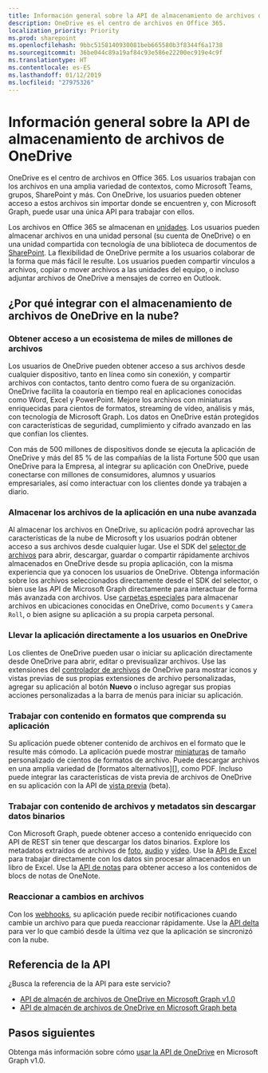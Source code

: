 ```yaml
---
title: Información general sobre la API de almacenamiento de archivos de OneDrive
description: OneDrive es el centro de archivos en Office 365.
localization_priority: Priority
ms.prod: sharepoint
ms.openlocfilehash: 9bbc5158140930081beb665580b3f8344f6a1738
ms.sourcegitcommit: 36be044c89a19af84c93e586e22200ec919e4c9f
ms.translationtype: HT
ms.contentlocale: es-ES
ms.lasthandoff: 01/12/2019
ms.locfileid: "27975326"
---
```

# <a name="onedrive-file-storage-api-overview"></a>Información general sobre la API de almacenamiento de archivos de OneDrive

OneDrive es el centro de archivos en Office 365.
Los usuarios trabajan con los archivos en una amplia variedad de contextos, como Microsoft Teams, grupos, SharePoint y más.
Con OneDrive, los usuarios pueden obtener acceso a estos archivos sin importar donde se encuentren y, con Microsoft Graph, puede usar una única API para trabajar con ellos.

Los archivos en Office 365 se almacenan en [unidades][Drive API].
Los usuarios pueden almacenar archivos en una unidad personal (su cuenta de OneDrive) o en una unidad compartida con tecnología de una biblioteca de documentos de [SharePoint][].
La flexibilidad de OneDrive permite a los usuarios colaborar de la forma que más fácil le resulte.
Los usuarios pueden compartir vínculos a archivos, copiar o mover archivos a las unidades del equipo, o incluso adjuntar archivos de OneDrive a mensajes de correo en Outlook.

## <a name="why-integrate-with-onedrive-file-storage-in-the-cloud"></a>¿Por qué integrar con el almacenamiento de archivos de OneDrive en la nube?

### <a name="tap-into-an-ecosystem-with-billions-of-files"></a>Obtener acceso a un ecosistema de miles de millones de archivos

Los usuarios de OneDrive pueden obtener acceso a sus archivos desde cualquier dispositivo, tanto en línea como sin conexión, y compartir archivos con contactos, tanto dentro como fuera de su organización.
OneDrive facilita la coautoría en tiempo real en aplicaciones conocidas como Word, Excel y PowerPoint.
Mejore los archivos con miniaturas enriquecidas para cientos de formatos, streaming de vídeo, análisis y más, con tecnología de Microsoft Graph.
Los datos en OneDrive están protegidos con características de seguridad, cumplimiento y cifrado avanzado en las que confían los clientes.

Con más de 500 millones de dispositivos donde se ejecuta la aplicación de OneDrive y más del 85 % de las compañías de la lista Fortune 500 que usan OneDrive para la Empresa, al integrar su aplicación con OneDrive, puede conectarse con millones de consumidores, alumnos y usuarios empresariales, así como interactuar con los clientes donde ya trabajen a diario.

### <a name="store-your-apps-files-in-a-powerful-cloud"></a>Almacenar los archivos de la aplicación en una nube avanzada

Al almacenar los archivos en OneDrive, su aplicación podrá aprovechar las características de la nube de Microsoft y los usuarios podrán obtener acceso a sus archivos desde cualquier lugar.
Use el SDK del [selector de archivos][] para abrir, descargar, guardar o compartir rápidamente archivos almacenados en OneDrive desde su propia aplicación, con la misma experiencia que ya conocen los usuarios de OneDrive.
Obtenga información sobre los archivos seleccionados directamente desde el SDK del selector, o bien use las API de Microsoft Graph directamente para interactuar de forma más avanzada con archivos.
Use [carpetas especiales][] para almacenar archivos en ubicaciones conocidas en OneDrive, como `Documents` y `Camera Roll`, o bien asigne su aplicación a su propia carpeta personal.

### <a name="bring-your-app-straight-to-users-within-onedrive"></a>Llevar la aplicación directamente a los usuarios en OneDrive

Los clientes de OneDrive pueden usar o iniciar su aplicación directamente desde OneDrive para abrir, editar o previsualizar archivos.
Use las extensiones del [controlador de archivos][] de OneDrive para mostrar iconos y vistas previas de sus propias extensiones de archivo personalizadas, agregar su aplicación al botón **Nuevo** o incluso agregar sus propias acciones personalizadas a la barra de menús para iniciar su aplicación.

### <a name="work-with-content-in-formats-your-app-understands"></a>Trabajar con contenido en formatos que comprenda su aplicación

Su aplicación puede obtener contenido de archivos en el formato que le resulte más cómodo.
La aplicación puede mostrar [miniaturas][] de tamaño personalizado de cientos de formatos de archivo.
Puede descargar archivos en una amplia variedad de [formatos alternativos][], como PDF.
Incluso puede integrar las características de vista previa de archivos de OneDrive en su aplicación con la API de [vista previa][] (beta).

### <a name="work-with-file-content-and-metadata-without-downloading-the-binary"></a>Trabajar con contenido de archivos y metadatos sin descargar datos binarios

Con Microsoft Graph, puede obtener acceso a contenido enriquecido con API de REST sin tener que descargar los datos binarios.
Explore los metadatos extraídos de archivos de [foto][], [audio][] y [vídeo][].
Use la [API de Excel][] para trabajar directamente con los datos sin procesar almacenados en un libro de Excel.
Use la [API de notas][] para obtener acceso a los contenidos de blocs de notas de OneNote.

### <a name="react-to-file-changes"></a>Reaccionar a cambios en archivos

Con los [webhooks][], su aplicación puede recibir notificaciones cuando cambie un archivo para que pueda reaccionar rápidamente.
Use la [API delta][] para ver lo que cambió desde la última vez que la aplicación se sincronizó con la nube.

## <a name="api-reference"></a>Referencia de la API
¿Busca la referencia de la API para este servicio?

- [API de almacén de archivos de OneDrive en Microsoft Graph v1.0](/graph/api/resources/onedrive?view=graph-rest-1.0)
- [API de almacén de archivos de OneDrive en Microsoft Graph beta](/graph/api/resources/onedrive?view=graph-rest-beta)

## <a name="next-steps"></a>Pasos siguientes

Obtenga más información sobre cómo [usar la API de OneDrive][Drive API] en Microsoft Graph v1.0.

[SharePoint]: sharepoint-concept-overview.md
[selector de archivos]: https://dev.onedrive.com/sdk/js-v72/js-picker-overview.htm
[controlador de archivos]: https://docs.microsoft.com/onedrive/developer/file-handlers
[carpetas especiales]: /graph/api/drive-get-specialfolder?view=graph-rest-1.0
[API de notas]: integrate-with-onenote.md
[API de Excel]: /graph/api/resources/excel?view=graph-rest-1.0
[REST API]: /graph/api/resources/onedrive?view=graph-rest-1.0
[API delta]: /graph/api/driveitem-delta?view=graph-rest-1.0
[vídeo]: /graph/api/resources/video?view=graph-rest-1.0
[foto]: /graph/api/resources/photo?view=graph-rest-1.0
[audio]: /graph/api/resources/audio?view=graph-rest-1.0
[formatos]: /graph/api/driveitem-get-content-format?view=graph-rest-1.0
[miniaturas]: /graph/api/driveitem-list-thumbnails?view=graph-rest-1.0
[vista previa]: /graph/api/driveitem-preview?view=graph-rest-beta
[webhooks]: /graph/api/resources/webhooks?view=graph-rest-1.0
[Drive API]: /graph/api/resources/onedrive?view=graph-rest-1.0
